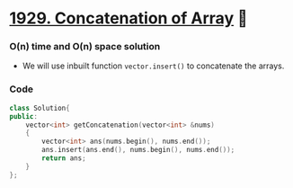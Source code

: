 # [1929. Concatenation of Array](https://leetcode.com/problems/concatenation-of-array/) 🌟

### O(n) time and O(n) space solution

- We will use inbuilt function `vector.insert()` to concatenate the arrays.

### Code

```cpp
class Solution{
public:
    vector<int> getConcatenation(vector<int> &nums)
    {
        vector<int> ans(nums.begin(), nums.end());
        ans.insert(ans.end(), nums.begin(), nums.end());
        return ans;
    }
};
```
